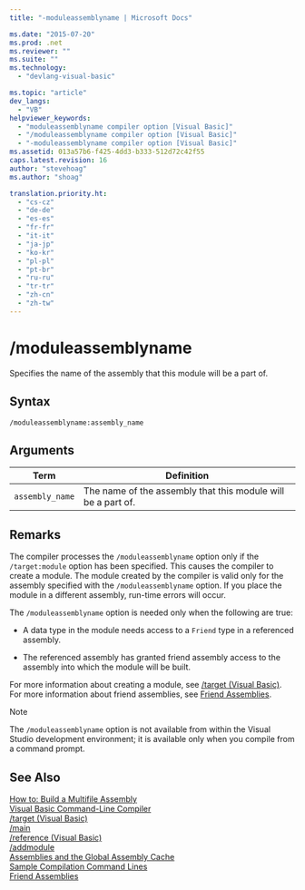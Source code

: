 ```yaml
---
title: "-moduleassemblyname | Microsoft Docs"

ms.date: "2015-07-20"
ms.prod: .net
ms.reviewer: ""
ms.suite: ""
ms.technology: 
  - "devlang-visual-basic"

ms.topic: "article"
dev_langs: 
  - "VB"
helpviewer_keywords: 
  - "moduleassemblyname compiler option [Visual Basic]"
  - "/moduleassemblyname compiler option [Visual Basic]"
  - "-moduleassemblyname compiler option [Visual Basic]"
ms.assetid: 013a57b6-f425-4dd3-b333-512d72c42f55
caps.latest.revision: 16
author: "stevehoag"
ms.author: "shoag"

translation.priority.ht: 
  - "cs-cz"
  - "de-de"
  - "es-es"
  - "fr-fr"
  - "it-it"
  - "ja-jp"
  - "ko-kr"
  - "pl-pl"
  - "pt-br"
  - "ru-ru"
  - "tr-tr"
  - "zh-cn"
  - "zh-tw"
---
```

# /moduleassemblyname
Specifies the name of the assembly that this module will be a part of.  
  
## Syntax  
  
```  
/moduleassemblyname:assembly_name  
```  
  
## Arguments  
  
|Term|Definition|  
|---|---|  
|`assembly_name`|The name of the assembly that this module will be a part of.|  
  
## Remarks  
 The compiler processes the `/moduleassemblyname` option only if the `/target:module` option has been specified. This causes the compiler to create a module. The module created by the compiler is valid only for the assembly specified with the `/moduleassemblyname` option. If you place the module in a different assembly, run-time errors will occur.  
  
 The `/moduleassemblyname` option is needed only when the following are true:  
  
-   A data type in the module needs access to a `Friend` type in a referenced assembly.  
  
-   The referenced assembly has granted friend assembly access to the assembly into which the module will be built.  
  
 For more information about creating a module, see [/target (Visual Basic)](../../../visual-basic/reference/command-line-compiler/target.md). For more information about friend assemblies, see [Friend Assemblies](http://msdn.microsoft.com/library/df0c70ea-2c2a-4bdc-9526-df951ad2d055).  
  
> [!NOTE]
>  The `/moduleassemblyname` option is not available from within the Visual Studio development environment; it is available only when you compile from a command prompt.  
  
## See Also  
 [How to: Build a Multifile Assembly](http://msdn.microsoft.com/library/261c5583-8a76-412d-bda7-9b8ee3b131e5)   
 [Visual Basic Command-Line Compiler](../../../visual-basic/reference/command-line-compiler/index.md)   
 [/target (Visual Basic)](../../../visual-basic/reference/command-line-compiler/target.md)   
 [/main](../../../visual-basic/reference/command-line-compiler/main.md)   
 [/reference (Visual Basic)](../../../visual-basic/reference/command-line-compiler/reference.md)   
 [/addmodule](../../../visual-basic/reference/command-line-compiler/addmodule.md)   
 [Assemblies and the Global Assembly Cache](../../../visual-basic/programming-guide/concepts/assemblies-gac/toc.md)   
 [Sample Compilation Command Lines](../../../visual-basic/reference/command-line-compiler/sample-compilation-command-lines.md)   
 [Friend Assemblies](http://msdn.microsoft.com/library/df0c70ea-2c2a-4bdc-9526-df951ad2d055)